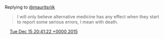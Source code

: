 Replying to [@mauritsrijk](https://twitter.com/mauritsrijk/status/676482942869381120)

> I will only believe alternative medicine has any effect when they start to report some serious errors, I mean with death\.

<img src="../../media/tweet.ico" width="12" /> [Tue Dec 15 20:41:22 +0000 2015](https://twitter.com/DromerDenker/status/676864650827419648)